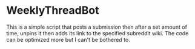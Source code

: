 # WeeklyThreadBot
This is a simple script that posts a submission then after a set amount of time, unpins it then adds its link to the specified subreddit wiki.
The code can be optimized more but I can't be bothered to.
